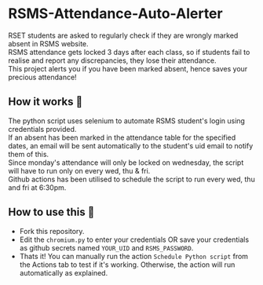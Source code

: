 # RSMS-Attendance-Auto-Alerter
 
RSET students are asked to regularly check if they are wrongly marked absent in RSMS website.  
RSMS attendance gets locked 3 days after each class, so if students fail to realise and report any discrepancies, they lose their attendance.  
This project alerts you if you have been marked absent, hence saves your precious attendance!

## How it works 🧠

The python script uses selenium to automate RSMS student's login using credentials provided.  
If an absent has been marked in the attendance table for the specified dates, an email will be sent automatically to the student's uid email to notify them of this.  
Since monday's attendance will only be locked on wednesday, the script will have to run only on every wed, thu & fri.  
Github actions has been utilised to schedule the script to run every wed, thu and fri at 6:30pm.

## How to use this 👾

- Fork this repository.  
- Edit the `chromium.py` to enter your credentials OR save your credentials as github secrets named `YOUR_UID` and `RSMS_PASSWORD`.  
- Thats it! You can manually run the action `Schedule Python script` from the Actions tab to test if it's working. Otherwise, the action will run automatically as explained.